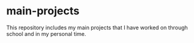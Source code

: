 # main-projects
This repository includes my main projects that I have worked on through school and in my personal time.
